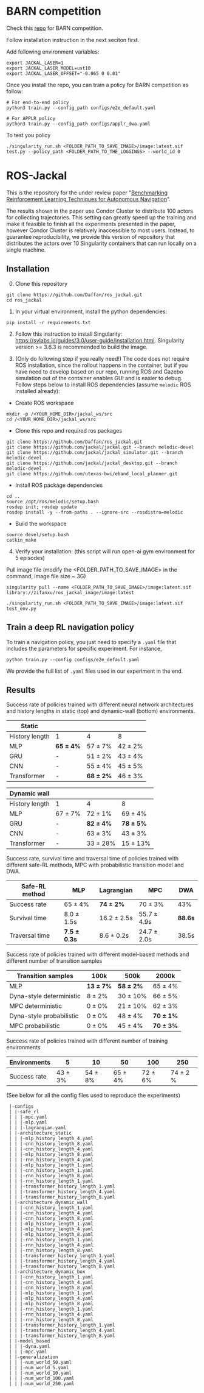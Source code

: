 # BARN competition
Check this [repo](https://github.com/Daffan/nav-competition-icra2022/tree/main) for BARN competition.

Follow installation instruction in the next seciton first.

Add following environment variables:
```
export JACKAL_LASER=1
export JACKAL_LASER_MODEL=ust10
export JACKAL_LASER_OFFSET="-0.065 0 0.01"
```

Once you install the repo, you can train a policy for BARN competition as follow:
```
# For end-to-end policy
python3 train.py --config_path configs/e2e_default.yaml

# For APPLR policy
python3 train.py --config_path configs/applr_dwa.yaml
```

To test you policy
```
./singularity_run.sh <FOLDER_PATH_TO_SAVE_IMAGE>/image:latest.sif test.py --policy_path <FOLDER_PATH_TO_THE_LOGGINGS> --world_id 0
```

# ROS-Jackal
This is the repository for the under review paper "[Benchmarking Reinforcement Learning Techniques for Autonomous Navigation]()".

The results shown in the paper use Condor Cluster to distribute 100 actors for collecting trajectories. This setting can greatly speed up the training and make it feasible to finish all the experiments presented in the paper, however Condor Cluster is relatively inaccessible to most users. Instead, to guarantee reproducibility, we provide this version of repository that distributes the actors over 10 Singularity containers that can run locally on a single machine.

## Installation
0. Clone this repository
```
git clone https://github.com/Daffan/ros_jackal.git
cd ros_jackal
```

1. In your virtual environment, install the python dependencies:
```
pip install -r requirements.txt
```

2. Follow this instruction to install Singularity: https://sylabs.io/guides/3.0/user-guide/installation.html. Singularity version >= 3.6.3 is recommended to build the image.

3. (Only do following step if you really need!) The code does not require ROS installation, since the rollout happens in the container, but if you have need to develop based on our repo, running ROS and Gazebo simulation out of the container enables GUI and is easier to debug. Follow steps below to install ROS dependencies (assume `melodic` ROS installed already):

* Create ROS workspace
```
mkdir -p /<YOUR_HOME_DIR>/jackal_ws/src
cd /<YOUR_HOME_DIR>/jackal_ws/src
```

* Clone this repo and required ros packages
```
git clone https://github.com/Daffan/ros_jackal.git
git clone https://github.com/jackal/jackal.git --branch melodic-devel
git clone https://github.com/jackal/jackal_simulator.git --branch melodic-devel
git clone https://github.com/jackal/jackal_desktop.git --branch melodic-devel
git clone https://github.com/utexas-bwi/eband_local_planner.git
```

* Install ROS package dependencies
```
cd ..
source /opt/ros/melodic/setup.bash
rosdep init; rosdep update
rosdep install -y --from-paths . --ignore-src --rosdistro=melodic
```

* Build the workspace
```
source devel/setup.bash
catkin_make
```

4. Verify your installation: (this script will run open-ai gym environment for 5 episodes)

Pull image file (modify the <FOLDER_PATH_TO_SAVE_IMAGE> in the command, image file size ~ 3G)
```
singularity pull --name <FOLDER_PATH_TO_SAVE_IMAGE>/image:latest.sif library://zifanxu/ros_jackal_image/image:latest
```
```
./singularity_run.sh <FOLDER_PATH_TO_SAVE_IMAGE>/image:latest.sif test_env.py
```

## Train a deep RL navigation policy
To train a navigation policy, you just need to specify a ```.yaml``` file that includes the parameters for specific experiment. For instance,
```
python train.py --config configs/e2e_default.yaml
```
We provide the full list of ```.yaml``` files used in our experiment in the end.

## Results
Success rate of policies trained with different neural network architectures and history lengths in static (top) and dynamic-wall (bottom) environments.


| **Static**     |                           |                           |              |
|----------------|---------------------------|---------------------------|--------------|
| History length | 1                         | 4                         | 8            |
| MLP            | **65 ± 4\%**              | 57 ± 7\%                  | 42 ± 2\%     |
| GRU            | -                         | 51 ± 2\%                  | 43 ± 4\%     |
| CNN            | -                         | 55 ± 4\%                  | 45 ± 5\%     |
| Transformer    | -                         | **68 ± 2\%**              | 46 ± 3\%     |

| **Dynamic wall** |              |                           |                           |
|------------------|--------------|---------------------------|---------------------------|
| History length   | 1            | 4                         | 8                         |
| MLP              | 67 ± 7\%     | 72 ± 1\%                  | 69 ± 4\%                  |
| GRU              | -            | **82 ± 4\%**              | **78 ± 5\%**              |
| CNN              | -            | 63 ± 3\%                  | 43 ± 3\%                  |
| Transformer      | -            | 33 ± 28\%                 | 15 ± 13\%                 |

Success rate, survival time and traversal time of policies trained with different safe-RL methods, MPC with probabilistic transition model and DWA.

| **Safe-RL method** | **MLP**                     | **Lagrangian**            | **MPC**         | **DWA**              |
|--------------------|-----------------------------|---------------------------|-----------------|----------------------|
| Success rate       | 65 ± 4\%                    | **74 ± 2\%**              | 70 ± 3\%        | 43\%                 |
| Survival time      | 8.0 ± 1.5s                  | 16.2 ± 2.5s               | 55.7 ± 4.9s     | **88.6s**            |
| Traversal time     | **7.5 ± 0.3s**              | 8.6 ± 0.2s                | 24.7 ± 2.0s     | 38.5s                |

Success rate of policies trained with different model-based methods and different number of transition samples

| **Transition samples**   | **100k**                  | **500k**                  | **2000k**                 |
|--------------------------|---------------------------|---------------------------|---------------------------|
| MLP                      | **13 ± 7\%**              | **58 ± 2\%**              | 65 ± 4\%                  |
| Dyna-style deterministic | 8 ± 2\%                   | 30 ± 10\%                 | 66 ± 5\%                  |
| MPC deterministic        | 0 ± 0\%                   | 21 ± 10\%                 | 62 ± 3\%                  |
| Dyna-style probabilistic | 0 ± 0\%                   | 48 ± 4\%                  | **70 ± 1\%**              |
| MPC probabilistic        | 0 ± 0\%                   | 45 ± 4\%                  | **70 ± 3\%**              |

Success rate of policies trained with different number of training environments

| **Environments** | **5**        | **10**       | **50**       | **100**      | **250**       |
|------------------|--------------|--------------|--------------|--------------|---------------|
| Success rate     | 43 ± 3\%     | 54 ± 8\%     | 65 ± 4\%     | 72 ± 6\%     | 74 ± 2 \%     |


(See below for all the config files used to reproduce the experiments)
```
 |-configs
 | |-safe_rl
 | | |-mpc.yaml
 | | |-mlp.yaml
 | | |-lagrangian.yaml
 | |-architecture_static
 | | |-mlp_history_length_4.yaml
 | | |-cnn_history_length_8.yaml
 | | |-cnn_history_length_4.yaml
 | | |-mlp_history_length_8.yaml
 | | |-rnn_history_length_4.yaml
 | | |-mlp_history_length_1.yaml
 | | |-cnn_history_length_1.yaml
 | | |-rnn_history_length_8.yaml
 | | |-rnn_history_length_1.yaml
 | | |-transformer_history_length_1.yaml
 | | |-transformer_history_length_4.yaml
 | | |-transformer_history_length_8.yaml
 | |-architecture_dynamic_wall
 | | |-cnn_history_length_1.yaml
 | | |-cnn_history_length_4.yaml
 | | |-cnn_history_length_8.yaml
 | | |-mlp_history_length_1.yaml
 | | |-mlp_history_length_4.yaml
 | | |-mlp_history_length_8.yaml
 | | |-rnn_history_length_1.yaml
 | | |-rnn_history_length_4.yaml
 | | |-rnn_history_length_8.yaml
 | | |-transformer_history_length_1.yaml
 | | |-transformer_history_length_4.yaml
 | | |-transformer_history_length_8.yaml
 | |-architecture_dynamic_box
 | | |-cnn_history_length_1.yaml
 | | |-cnn_history_length_4.yaml
 | | |-cnn_history_length_8.yaml
 | | |-mlp_history_length_1.yaml
 | | |-mlp_history_length_4.yaml
 | | |-mlp_history_length_8.yaml
 | | |-rnn_history_length_1.yaml
 | | |-rnn_history_length_4.yaml
 | | |-rnn_history_length_8.yaml
 | | |-transformer_history_length_1.yaml
 | | |-transformer_history_length_4.yaml
 | | |-transformer_history_length_8.yaml
 | |-model_based
 | | |-dyna.yaml
 | | |-mpc.yaml
 | |-generalization
 | | |-num_world_50.yaml
 | | |-num_world_5.yaml
 | | |-num_world_10.yaml
 | | |-num_world_100.yaml
 | | |-num_world_250.yaml
```
